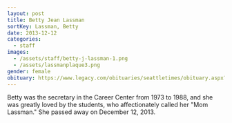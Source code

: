 ```yaml
---
layout: post
title: Betty Jean Lassman
sortKey: Lassman, Betty
date: 2013-12-12
categories:
  - staff
images:
  - /assets/staff/betty-j-lassman-1.png
  - /assets/lassmanplaque3.png
gender: female
obituary: https://www.legacy.com/obituaries/seattletimes/obituary.aspx?page=lifestory&pid=168738037
---
```

Betty was the secretary in the Career Center from 1973 to 1988, and she was greatly loved by the students, who affectionately called her "Mom Lassman." She passed away on December 12, 2013.